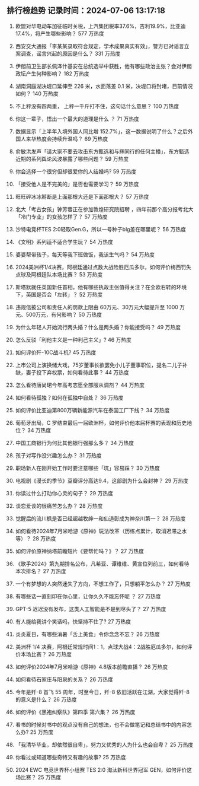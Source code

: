 
## 排行榜趋势 记录时间：2024-07-06 13:17:18
  
  1. 欧盟对华电动车加征临时关税，上汽集团税率37.6%，吉利19.9%，比亚迪17.4%，将产生哪些影响？ 577 万热度
    
  2. 西安交大通报「李某某录取符合规定，学术成果真实有效」，警方已对谣言立案调查，谣言兴起的原因是什么？ 331 万热度
    
  3. 伊朗前卫生部长佩泽什基安在总统选举中获胜，他有哪些政治主张？会对伊朗政坛产生何种影响？ 182 万热度
    
  4. 湖南洞庭湖决堤口延伸至 226 米，水面落差 0.1 米，决堤口将封堵，目前情况如何？ 140 万热度
    
  5. 不上秤没有四两重， 上秤一千斤打不住，这句话什么意思？ 100 万热度
    
  6. 你这一辈子，悟出一个最大的道理是什么 ？ 71 万热度
    
  7. 数据显示「上半年入境外国人同比增 152.7%」，这一数据说明了什么？之后外国人来华热度会持续升温吗？ 69 万热度
    
  8. 俞敏洪发声「请大家不要去攻击东方甄选和与辉同行的任何主播」，东方甄选近期的系列舆论风波暴露了哪些问题？ 59 万热度
    
  9. 你会选择一个很穷但却很爱你的人结婚吗? 59 万热度
    
  10. 「接受他人是不完美的」是否也需要学习？ 59 万热度
    
  11. 旺旺碎冰冰掰断是上面那根大还是下面那根大？ 57 万热度
    
  12. 北大「考古女孩」钟芳蓉正在参加敦煌研究院招聘 ，四年前那个高分报考北大「冷门专业」的女孩怎样了？ 57 万热度
    
  13. 沙特电竞杯TES 2:0轻取Gen.G，所以一号种子blg差在哪里呢？ 56 万热度
    
  14. 《文明》系列适不适合学生玩？ 54 万热度
    
  15. 婆婆帮带孩子，每天等我下班做饭，我该生气吗？ 54 万热度
    
  16. 2024美洲杯1/4决赛，阿根廷通过点数大战险胜厄瓜多尔，如何评价梅西罚失点球及阿根廷队本场比赛？ 53 万热度
    
  17. 斯塔默就任英国新任首相，他有哪些执政主张值得关注？在全欧右转的环境下，英国是否会「左转」？ 52 万热度
    
  18. 违规信披公司和责任人的罚款上限由 60万元、30万元大幅提升至 1000 万元、500万元，有何影响？ 50 万热度
    
  19. 为什么年轻人开始流行两头婚？什么是两头婚？你能接受吗？ 49 万热度
    
  20. 怎么反驳「利他主义是一种利己主义」? 46 万热度
    
  21. 如何评价歼-10C战斗机? 45 万热度
    
  22. 上市公司上演换储大戏，75岁董事长欲罢免小儿子董事职位，提名二儿子补缺，妻子投下弃权票，如何看待此事？ 44 万热度
    
  23. 怎么看待唐尚珺今年高考志愿全部服从调剂？ 44 万热度
    
  24. 如何看待孤独？如何在孤独中自处？ 36 万热度
    
  25. 如何评价比亚迪第800万辆新能源汽车在泰国工厂下线？ 34 万热度
    
  26. 葡萄牙出局，C 罗结束最后一届欧洲杯，如何评价他本届杯赛的表现和历史地位？ 34 万热度
    
  27. 中国工商银行为何比其他银行强那么多？ 34 万热度
    
  28. 孩子对写作没兴趣怎么办？ 31 万热度
    
  29. 职场新人在刚开始工作时要注意哪些「坑」容易踩？ 30 万热度
    
  30. 电视剧《漫长的季节》豆瓣评分高达9.4，这部剧为什么会封神？ 29 万热度
    
  31. 你读过什么打动你心灵的句子？ 29 万热度
    
  32. 谈恋爱谈的很痛苦怎么办？ 28 万热度
    
  33. 觉醒后的流川枫是否已经超越牧绅一和仙道彰成为神奈川第一？ 28 万热度
    
  34. 如何看待2024年7月米哈游《原神》玩法改革（历练点累计，取消迟滞之水等）？ 28 万热度
    
  35. 如何评价原神纳塔前瞻短片《要帮忙吗？》？ 27 万热度
    
  36. 《歌手2024》第九期排名公布，凡希亚、谭维维、黄宣位列前三，如何看待本次排名？ 27 万热度
    
  37. 一个有梦想的人突然迷失了方向，不想工作了，只想躺平怎么办？ 27 万热度
    
  38. 有哪些话一直刻印在你心里，让你久久不能忘怀呢 ？ 27 万热度
    
  39. GPT-5 迟迟没有发布，这类人工智能是不是到尽头了？ 27 万热度
    
  40. 有人能给我讲个笑话吗，快坚持不住了? 27 万热度
    
  41. 炎炎夏日，有哪些消暑「舌上美食」令你念念不忘？ 26 万热度
    
  42. 美洲杯 1/4 决赛，阿根廷常规时间1：1，点球大战4：2战胜厄瓜多尔，如何评价本场比赛？ 26 万热度
    
  43. 如何评价2024年7月米哈游《原神》4.8版本前瞻直播？ 26 万热度
    
  44. 如何看待石家庄与阳泉的关系？ 26 万热度
    
  45. 今年是歼-8 首飞 55 周年，时至今日，歼-8 依旧活跃在江湖，大家觉得歼-8 的意义是什么？ 26 万热度
    
  46. 如何评价《黑袍纠察队》第四季 第六集？ 26 万热度
    
  47. 看书的时候对书中的观点没有自己的想法，也不会做笔记和总结书中的内容怎么办? 25 万热度
    
  48. 「我清华毕业，却依然很自卑」，努力又优秀的人为什么也会自卑？ 25 万热度
    
  49. 你看过或知道哪些奇特又有趣的故事? 25 万热度
    
  50. 2024 EWC 电竞世界杯小组赛 TES 2:0 淘汰新科世界冠军 GEN，如何评价这场比赛？ 25 万热度
    